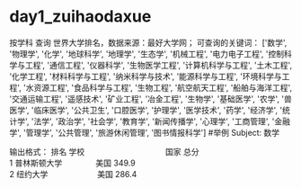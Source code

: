 # day1_zuihaodaxue
按学科 查询 世界大学排名，数据来源：最好大学网；
可查询的关键词：
['数学', '物理学', '化学', '地球科学', '地理学', '生态学', '机械工程', '电力电子工程', '控制科学与工程', '通信工程', '仪器科学', '生物医学工程', '计算机科学与工程', '土木工程', '化学工程', '材料科学与工程', '纳米科学与技术', '能源科学与工程', '环境科学与工程', '水资源工程', '食品科学与工程', '生物工程', '航空航天工程', '船舶与海洋工程', '交通运输工程', '遥感技术', '矿业工程', '冶金工程', '生物学', '基础医学', '农学', '兽医学', '临床医学', '公共卫生', '口腔医学', '护理学', '医学技术', '药学', '经济学', '统计学', '法学', '政治学', '社会学', '教育学', '新闻传播学', '心理学', '工商管理', '金融学', '管理学', '公共管理', '旅游休闲管理', '图书情报科学']
#举例   Subject: 数学

输出格式：
 排名     学校　　　　　　　　　　        国家              总分    
  1     普林斯顿大学　　　　          美国            349.9   
  2     纽约大学　　　　　　          美国            286.4   
